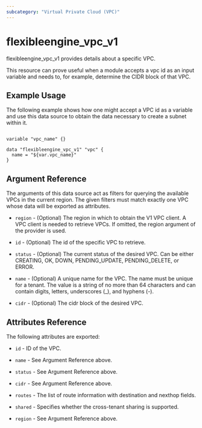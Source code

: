 ```yaml
---
subcategory: "Virtual Private Cloud (VPC)"
---
```


# flexibleengine_vpc_v1

flexibleengine_vpc_v1 provides details about a specific VPC.

This resource can prove useful when a module accepts a vpc id as an input variable and needs to, for example, determine the CIDR block of that VPC.

## Example Usage

The following example shows how one might accept a VPC id as a variable and use this data source to obtain the data necessary to create a subnet within it.

```hcl

variable "vpc_name" {}

data "flexibleengine_vpc_v1" "vpc" {
  name = "${var.vpc_name}"
}

```

## Argument Reference

The arguments of this data source act as filters for querying the available VPCs in the current region. The given filters must match exactly one VPC whose data will be exported as attributes.

* `region` - (Optional) The region in which to obtain the V1 VPC client. A VPC client is needed to retrieve VPCs. If omitted, the region argument of the provider is used.

* `id` - (Optional) The id of the specific VPC to retrieve.

* `status` - (Optional) The current status of the desired VPC. Can be either CREATING, OK, DOWN, PENDING_UPDATE, PENDING_DELETE, or ERROR.

* `name` - (Optional) A unique name for the VPC. The name must be unique for a tenant. The value is a string of no more than 64 characters and can contain digits, letters, underscores (_), and hyphens (-).

* `cidr` - (Optional) The cidr block of the desired VPC.



## Attributes Reference

The following attributes are exported:

* `id` - ID of the VPC.


* `name` -  See Argument Reference above.

* `status` - See Argument Reference above.

* `cidr` - See Argument Reference above.

* `routes` - The list of route information with destination and nexthop fields.

* `shared` - Specifies whether the cross-tenant sharing is supported.

* `region` - See Argument Reference above.

